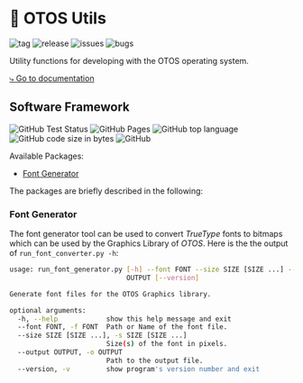 # :wrench: OTOS Utils 
![tag](https://img.shields.io/github/v/tag/SebastianOberschwendtner/otos-utils?color=green)
![release](https://img.shields.io/github/v/release/SebastianOberschwendtner/otos-utils?color=green)
![issues](https://img.shields.io/github/issues-raw/SebastianOberschwendtner/otos-utils)
![bugs](https://img.shields.io/github/issues/SebastianOberschwendtner/otos-utils/bug?color=red)

Utility functions for developing with the OTOS operating system. 

[&rdca; Go to documentation](https://sebastianoberschwendtner.github.io/OTOS-Utils/)

## Software Framework
![GitHub Test Status](https://img.shields.io/github/actions/workflow/status/SebastianOberschwendtner/otos-utils/code_quality.yml?label=test)
![GitHub Pages](https://img.shields.io/github/actions/workflow/status/SebastianOberschwendtner/otos-utils/docs.yml?label=docs)
![GitHub top language](https://img.shields.io/github/languages/top/SebastianOberschwendtner/otos-utils?color=brightgreen)
![GitHub code size in bytes](https://img.shields.io/github/languages/code-size/SebastianOberschwendtner/otos-utils)
![GitHub](https://img.shields.io/github/license/SebastianOberschwendtner/otos-utils)

Available Packages:
- [Font Generator](#font-generator)

The packages are briefly described in the following:

### Font Generator
The font generator tool can be used to convert *TrueType* fonts to bitmaps which can be used by the Graphics Library of *OTOS*.
Here is the the output of `run_font_converter.py -h`:
```bash
usage: run_font_generator.py [-h] --font FONT --size SIZE [SIZE ...] --output
                             OUTPUT [--version]

Generate font files for the OTOS Graphics library.

optional arguments:
  -h, --help            show this help message and exit
  --font FONT, -f FONT  Path or Name of the font file.
  --size SIZE [SIZE ...], -s SIZE [SIZE ...]
                        Size(s) of the font in pixels.
  --output OUTPUT, -o OUTPUT
                        Path to the output file.
  --version, -v         show program's version number and exit
```
